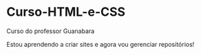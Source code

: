 # Curso-HTML-e-CSS
 Curso do professor Guanabara

Estou aprendendo a criar sites e agora vou gerenciar repositórios!